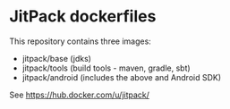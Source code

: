 # JitPack dockerfiles

This repository contains three images:

- jitpack/base  (jdks)
- jitpack/tools (build tools - maven, gradle, sbt)
- jitpack/android (includes the above and Android SDK)

See https://hub.docker.com/u/jitpack/
